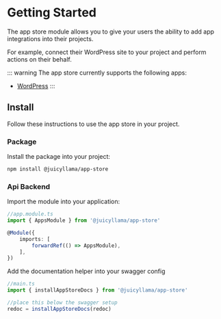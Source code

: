 # Getting Started

The app store module allows you to give your users the ability to add app integrations into their projects.

For example, connect their WordPress site to your project and perform actions on their behalf.

::: warning
The app store currently supports the following apps:
- [WordPress](/apps/wordpress)
:::

## Install

Follow these instructions to use the app store in your project.

### Package

Install the package into your project:

```bash
npm install @juicyllama/app-store
```

### Api Backend

Import the module into your application:

```typescript
//app.module.ts
import { AppsModule } from '@juicyllama/app-store'

@Module({
	imports: [
		forwardRef(() => AppsModule),
	],
})
```

Add the documentation helper into your swagger config

```typescript
//main.ts
import { installAppStoreDocs } from '@juicyllama/app-store'

//place this below the swagger setup
redoc = installAppStoreDocs(redoc)
```
